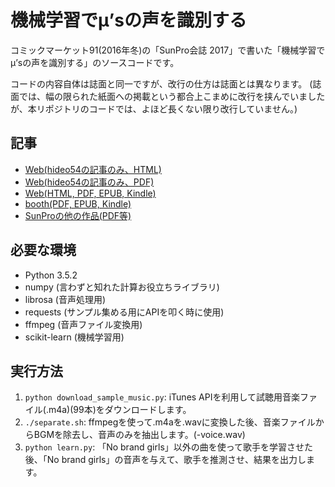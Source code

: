 # 機械学習でμ’sの声を識別する

コミックマーケット91(2016年冬)の「SunPro会誌 2017」で書いた「機械学習でμ’sの声を識別する」のソースコードです。

コードの内容自体は誌面と同一ですが、改行の仕方は誌面とは異なります。
(誌面では、幅の限られた紙面への掲載という都合上こまめに改行を挟んでいましたが、本リポジトリのコードでは、よほど長くない限り改行していません。)

## 記事

* [Web(hideo54の記事のみ、HTML)](https://sunpro.io/c91/hideo54.html)
* [Web(hideo54の記事のみ、PDF)](https://sunpro.io/c91/hideo54.pdf)
* [Web(HTML, PDF, EPUB, Kindle)](https://booth.pm/ja/items/396886)
* [booth(PDF, EPUB, Kindle)](https://booth.pm/ja/items/396886)
* [SunProの他の作品(PDF等)](https://sunpro.booth.pm/)

## 必要な環境

* Python 3.5.2
* numpy (言わずと知れた計算お役立ちライブラリ)
* librosa (音声処理用)
* requests (サンプル集める用にAPIを叩く時に使用)
* ffmpeg (音声ファイル変換用)
* scikit-learn (機械学習用)

## 実行方法

1. `python download_sample_music.py`: iTunes APIを利用して試聴用音楽ファイル(.m4a)(99本)をダウンロードします。
1. `./separate.sh`: ffmpegを使って.m4aを.wavに変換した後、音楽ファイルからBGMを除去し、音声のみを抽出します。(-voice.wav)
1. `python learn.py`: 「No brand girls」以外の曲を使って歌手を学習させた後、「No brand girls」の音声を与えて、歌手を推測させ、結果を出力します。
